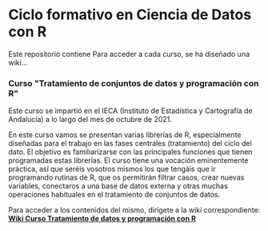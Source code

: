 # Ciclo formativo en Ciencia de Datos con R

Este repositorio contiene 
Para acceder a cada curso, se ha diseñado una wiki...



### Curso "Tratamiento de conjuntos de datos y programación con R"

Este curso se impartió en el IECA (Instituto de Estadística y Cartografía de Andalucía) a lo largo del mes de octubre de 2021. 

En este curso vamos se presentan varias librerías de R, especialmente diseñadas para el trabajo en las fases centrales (tratamiento) del ciclo del dato. El objetivo es familiarizarse con las principales funciones que tienen programadas estas librerías. El curso tiene una vocación eminentemente práctica, así que seréis vosotros mismos los que tengáis que ir programando rutinas de R, que os permitirán filtrar casos, crear nuevas variables, conectaros a una base de datos externa y otras muchas operaciones habituales en el tratamiento de conjuntos de datos.

Para acceder a los contenidos del mismo, dirígete a la wiki correspondiente: [**Wiki Curso Tratamiento de datos y programación con R**](https://github.com/joaplaro/Cursos-IECA/wiki/Tratamiento-de-datos-y-programaci%C3%B3n-con-R)

